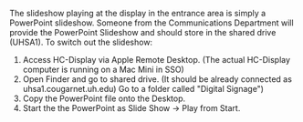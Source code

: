 The slideshow playing at the display in the entrance area is simply a PowerPoint slideshow.
Someone from the Communications Department will provide the PowerPoint Slideshow and should store in the shared drive (UHSA1).
To switch out the slideshow:
1. Access HC-Display via Apple Remote Desktop. (The actual HC-Display computer is running on a Mac Mini in SSO)
2. Open Finder and go to shared drive. (It should be already connected as uhsa1.cougarnet.uh.edu) Go to a folder called "Digital Signage")
3. Copy the PowerPoint file onto the Desktop.
4. Start the the PowerPoint as Slide Show -> Play from Start.
